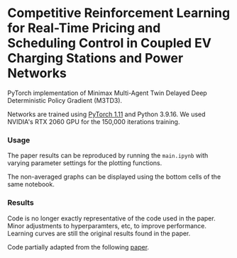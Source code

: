 # Competitive Reinforcement Learning for Real-Time Pricing and Scheduling Control in Coupled EV Charging Stations and Power Networks

PyTorch implementation of Minimax Multi-Agent Twin Delayed Deep Deterministic Policy Gradient (M3TD3). 

Networks are trained using [PyTorch 1.11](https://github.com/pytorch/pytorch) and Python 3.9.16. We used NVIDIA's RTX 2060 GPU for the 150,000 iterations training. 

### Usage
The paper results can be reproduced by running the `main.ipynb` with varying parameter settings for the plotting functions.

The non-averaged graphs can be displayed using the bottom cells of the same notebook.

### Results
Code is no longer exactly representative of the code used in the paper. Minor adjustments to hyperparamters, etc, to improve performance. Learning curves are still the original results found in the paper.

Code partially adapted from the following [paper](https://arxiv.org/abs/1802.09477).
